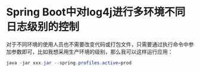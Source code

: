 # Spring Boot中对log4j进行多环境不同日志级别的控制

对于不同环境的使用人员也不需要改变代码或打包文件，只需要通过执行命令中参加参数即可，比如我想采用生产环境的级别，那么我可以这样运行应用：

```java
java -jar xxx.jar --spring.profiles.active=prod
```